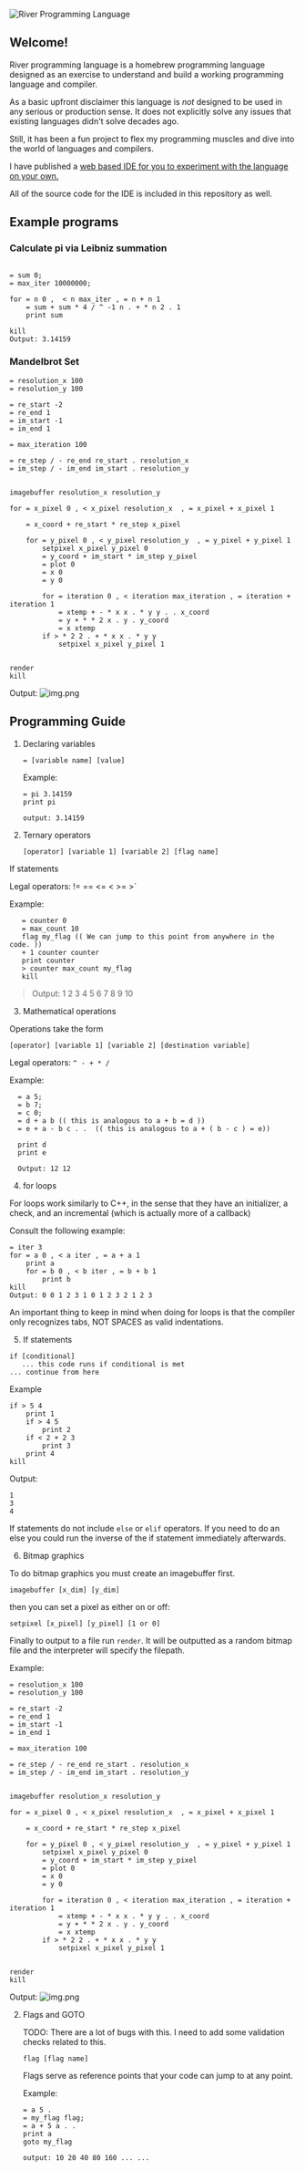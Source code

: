 ![River Programming Language](img/river.jpg)

## Welcome!

River programming language is a homebrew programming language designed as an exercise to understand and build a working programming language and compiler. 


As a basic upfront disclaimer this language is *not* designed to be used in any serious or production sense.
It does not explicitly solve any issues that existing languages didn't solve decades ago. 

Still, it has been a fun project to flex my programming muscles and dive into the world of languages and compilers. 

I have published a [web based IDE for you to experiment with the language on your own.](river.danielcorcoran.xyz) 

All of the source code for the IDE is included in this repository as well. 

## Example programs

### Calculate pi via Leibniz  summation
```

= sum 0;
= max_iter 10000000;

for = n 0 ,  < n max_iter , = n + n 1
	= sum + sum * 4 / ^ -1 n . + * n 2 . 1
	print sum

kill
Output: 3.14159
```

### Mandelbrot Set

```
= resolution_x 100
= resolution_y 100

= re_start -2
= re_end 1
= im_start -1
= im_end 1

= max_iteration 100

= re_step / - re_end re_start . resolution_x
= im_step / - im_end im_start . resolution_y


imagebuffer resolution_x resolution_y

for = x_pixel 0 , < x_pixel resolution_x  , = x_pixel + x_pixel 1

	= x_coord + re_start * re_step x_pixel

	for = y_pixel 0 , < y_pixel resolution_y  , = y_pixel + y_pixel 1
		setpixel x_pixel y_pixel 0
		= y_coord + im_start * im_step y_pixel
		= plot 0
		= x 0
		= y 0

		for = iteration 0 , < iteration max_iteration , = iteration + iteration 1
			= xtemp + - * x x . * y y . . x_coord
			= y + * * 2 x . y . y_coord
			= x xtemp
		if > * 2 2 . + * x x . * y y
			setpixel x_pixel y_pixel 1


render
kill
```

Output: 
![img.png](img/img.png)

## Programming Guide

1. Declaring variables

    `= [variable name] [value]`
    
    Example:
    ```
   = pi 3.14159
   print pi
   
   output: 3.14159
   ```
   

    
2. Ternary operators
    
   `[operator] [variable 1] [variable 2] [flag name]`
   
   
If statements

Legal operators: != == <= < >= >`

    
Example:
```
   = counter 0
   = max_count 10
   flag my_flag (( We can jump to this point from anywhere in the code. ))
   + 1 counter counter
   print counter
   > counter max_count my_flag
   kill
   ```
>    Output: 1 2 3 4 5 6 7 8 9 10

   
  
3. Mathematical operations
    
Operations take the form

 `[operator] [variable 1] [variable 2] [destination variable]`
    
Legal operators: `^ - + * / `
    
 Example:
 ```
   = a 5;
   = b 7;
   = c 0;
   = d + a b (( this is analogous to a + b = d ))
   = e + a - b c . .  (( this is analogous to a + ( b - c ) = e))
   
   print d
   print e
   
   Output: 12 12
 ```

4. for loops

For loops work similarly to C++, in the sense that they have an initializer, a check, and an incremental (which is actually more of a callback)

Consult the following example: 

```
= iter 3
for = a 0 , < a iter , = a + a 1
	print a
	for = b 0 , < b iter , = b + b 1
		print b
kill
Output: 0 0 1 2 3 1 0 1 2 3 2 1 2 3
 ```                

An important thing to keep in mind when doing for loops is that the compiler only recognizes tabs, NOT SPACES as valid indentations. 


5. If statements

```
if [conditional]
   ... this code runs if conditional is met
... continue from here
```

Example
```
if > 5 4
	print 1
	if > 4 5
		print 2
	if < 2 + 2 3
		print 3
	print 4
kill
```

Output: 

```
1
3
4
```
If statements do not include `else` or `elif` operators. If you need to do an else you could run the inverse of the if statement immediately afterwards. 

6. Bitmap graphics

To do bitmap graphics you must create an imagebuffer first. 

`imagebuffer [x_dim] [y_dim]`

then you can set a pixel as either on or off:

```angular2html
setpixel [x_pixel] [y_pixel] [1 or 0]
```

Finally to output to a file run `render`. It will be outputted as a random bitmap file and the interpreter will specify 
the filepath. 

Example: 

```
= resolution_x 100
= resolution_y 100

= re_start -2
= re_end 1
= im_start -1
= im_end 1

= max_iteration 100

= re_step / - re_end re_start . resolution_x
= im_step / - im_end im_start . resolution_y


imagebuffer resolution_x resolution_y

for = x_pixel 0 , < x_pixel resolution_x  , = x_pixel + x_pixel 1

	= x_coord + re_start * re_step x_pixel

	for = y_pixel 0 , < y_pixel resolution_y  , = y_pixel + y_pixel 1
		setpixel x_pixel y_pixel 0
		= y_coord + im_start * im_step y_pixel
		= plot 0
		= x 0
		= y 0

		for = iteration 0 , < iteration max_iteration , = iteration + iteration 1
			= xtemp + - * x x . * y y . . x_coord
			= y + * * 2 x . y . y_coord
			= x xtemp
		if > * 2 2 . + * x x . * y y
			setpixel x_pixel y_pixel 1


render
kill
```

Output: 
![img.png](img/img.png)


2. Flags and GOTO

   TODO: There are a lot of bugs with this. I need to add some validation checks related to this. 
    
    `flag [flag name]`
    
    Flags serve as reference points that your code can jump to at any point.
    
    Example: 
    ```
    = a 5 . 
    = my_flag flag;
    = a + 5 a . .
    print a
    goto my_flag
  
    output: 10 20 40 80 160 ... ...
    ```                                                                               
   
